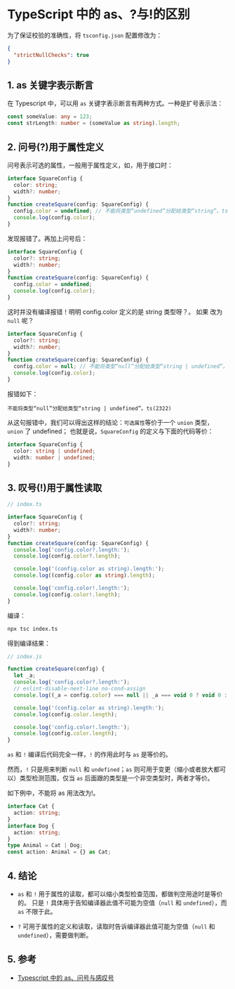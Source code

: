 # TypeScript 中的 as、?与!的区别

为了保证校验的准确性，将 `tsconfig.json` 配置修改为：

```json
{
  "strictNullChecks": true
}
```

## 1. as 关键字表示断言

在 Typescript 中，可以用 `as` 关键字表示断言有两种方式。一种是扩号表示法：

```typescript
const someValue: any = 123;
const strLength: number = (someValue as string).length;
```

## 2. 问号(?)用于属性定义

问号表示可选的属性，一般用于属性定义，如，用于接口时：

```typescript
interface SquareConfig {
  color: string;
  width?: number;
}
function createSquare(config: SquareConfig) {
  config.color = undefined; // 不能将类型“undefined”分配给类型“string”。ts(2322)
  console.log(config.color);
}
```

发现报错了。再加上问号后：

```typescript
interface SquareConfig {
  color?: string;
  width?: number;
}
function createSquare(config: SquareConfig) {
  config.color = undefined;
  console.log(config.color);
}
```

这时并没有编译报错！明明 config.color 定义的是 string 类型呀？。
如果 改为 `null` 呢？

```typescript
interface SquareConfig {
  color?: string;
  width?: number;
}
function createSquare(config: SquareConfig) {
  config.color = null; // 不能将类型“null”分配给类型“string | undefined”。ts(2322)
  console.log(config.color);
}
```

报错如下：

```
不能将类型“null”分配给类型“string | undefined”。ts(2322)
```

从这句报错中，我们可以得出这样的结论：`可选属性`等价于一个 `union` 类型，`union` 了 undefined；
也就是说，`SquareConfig` 的定义与下面的代码等价：

```typescript
interface SquareConfig {
  color: string | undefined;
  width: number | undefined;
}
```

## 3. 叹号(!)用于属性读取

```typescript
// index.ts

interface SquareConfig {
  color?: string;
  width?: number;
}
function createSquare(config: SquareConfig) {
  console.log('config.color?.length:');
  console.log(config.color?.length);

  console.log('(config.color as string).length:');
  console.log((config.color as string).length);

  console.log('config.color!.length:');
  console.log(config.color!.length);
}
```

编译：

```bash
npx tsc index.ts
```

得到编译结果：

```javascript
// index.js

function createSquare(config) {
  let _a;
  console.log('config.color?.length:');
  // eslint-disable-next-line no-cond-assign
  console.log((_a = config.color) === null || _a === void 0 ? void 0 : _a.length);

  console.log('(config.color as string).length:');
  console.log(config.color.length);

  console.log('config.color!.length:');
  console.log(config.color.length);
}
```

`as` 和 `!` 编译后代码完全一样，`!` 的作用此时与 `as` 是等价的。

然而，`!` 只是用来判断 `null` 和 `undefined`；`as` 则可用于变更（缩小或者放大都可以）类型检测范围，仅当 `as` 后面跟的类型是一个非空类型时，两者才等价。

如下例中，不能将 as 用法改为!。

```typescript
interface Cat {
  action: string;
}
interface Dog {
  action: string;
}
type Animal = Cat | Dog;
const action: Animal = {} as Cat;
```

## 4. 结论

- `as` 和 `!` 用于属性的读取，都可以缩小类型检查范围，都做判空用途时是等价的。
  只是 `!` 具体用于告知编译器此值不可能为空值（`null` 和 `undefined`），而 `as` 不限于此。

- `?` 可用于属性的定义和读取，读取时告诉编译器此值可能为空值（`null` 和 `undefined`），需要做判断。

## 5. 参考

- [Typescript 中的 as、问号与感叹号](https://www.cnblogs.com/bigben0123/p/13883618.html)
